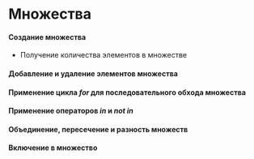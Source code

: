 # Множества

#### Создание множества

* Получение количества элементов в множестве

#### Добавление и удаление элементов множества

#### Применение цикла _for_ для последовательного обхода множества

#### Применение операторов _in_ и _not in_

#### Объединение, пересечение и разность множеств

#### Включение в множество
